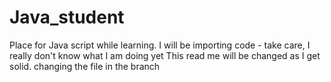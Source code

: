 # Java_student
Place for Java script while learning.
I will be importing code - take care, I really don't know what I am doing yet
This read me will be changed as I get solid.
changing the file in the branch
